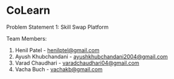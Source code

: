 # CoLearn

Problem Statement 1: Skill Swap Platform

Team Members:

1. Henil Patel - henilptel@gmail.com
2. Ayush Khubchandani - ayushkhubchandani2004@gmail.com
3. Varad Chaudhari - varadchaudhari04@gmail.com
4. Vacha Buch - vachakb@gmail.com

